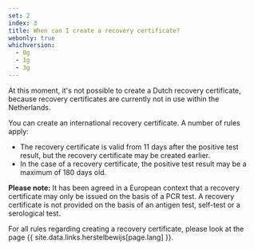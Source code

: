 ```yaml
---
set: 2
index: 3
title: When can I create a recovery certificate?
webonly: true
whichversion:
  - 0g
  - 1g
  - 3g
---
```

At this moment, it's not possible to create a Dutch recovery certificate, because recovery certificates are currently not in use within the Netherlands.

You can create an international recovery certificate. A number of rules apply:

- The recovery certificate is valid from 11 days after the positive test result, but the recovery certificate may be created earlier.
- In the case of a recovery certificate, the positive test result may be a maximum of 180 days old.

**Please note:** It has been agreed in a European context that a recovery certificate may only be issued on the basis of a PCR test. A recovery certificate is not provided on the basis of an antigen test, self-test or a serological test. 

For all rules regarding creating a recovery certificate, please look at the page {{ site.data.links.herstelbewijs[page.lang] }}.
